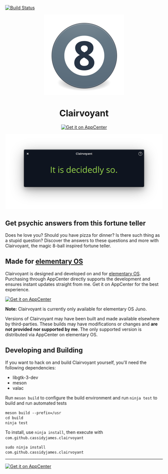 [![Build Status](https://travis-ci.org/cassidyjames/clairvoyant.svg?branch=master)](https://travis-ci.org/cassidyjames/clairvoyant)

<p align="center">
  <img src="data/icons/128.svg" alt="Icon" />
</p>
<h1 align="center">Clairvoyant</h1>
<p align="center">
  <a href="https://appcenter.elementary.io/com.github.cassidyjames.clairvoyant"><img src="https://appcenter.elementary.io/badge.svg" alt="Get it on AppCenter" /></a>
</p>

![Screenshot](data/screenshot.png)


## Get psychic answers from this fortune teller

Does he love you? Should you have pizza for dinner? Is there such thing as a stupid question? Discover the answers to these questions and more with Clairvoyant, the magic 8-ball inspired fortune teller.


## Made for [elementary OS](https://elementary.io)

Clairvoyant is designed and developed on and for [elementary OS](https://elementary.io). Purchasing through AppCenter directly supports the development and ensures instant updates straight from me. Get it on AppCenter for the best experience.

[![Get it on AppCenter](https://appcenter.elementary.io/badge.svg)](https://appcenter.elementary.io/com.github.cassidyjames.clairvoyant)

**Note:** Clairvoyant is currently only available for elementary OS Juno.

Versions of Clairvoyant may have been built and made available elsewhere by third-parties. These builds may have modifications or changes and **are not provided nor supported by me**. The only supported version is distributed via AppCenter on elementary OS.

## Developing and Building

If you want to hack on and build Clairvoyant yourself, you'll need the following dependencies:

* libgtk-3-dev
* meson
* valac

Run `meson build` to configure the build environment and run `ninja test` to build and run automated tests

    meson build --prefix=/usr
    cd build
    ninja test

To install, use `ninja install`, then execute with `com.github.cassidyjames.clairvoyant`

    sudo ninja install
    com.github.cassidyjames.clairvoyant

-----

[![Get it on AppCenter](https://appcenter.elementary.io/badge.svg)](https://appcenter.elementary.io/com.github.cassidyjames.clairvoyant)
